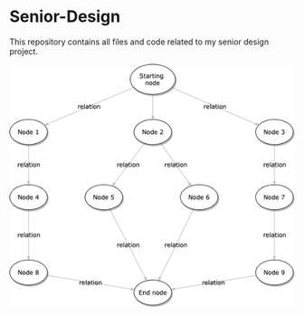 # Senior-Design

This repository contains all files and code related to my senior design project. 

![Test Image](TestDiagram.png)
